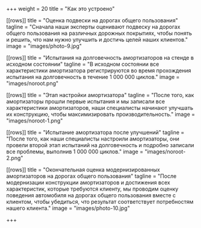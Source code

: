 +++
weight = 20
title = "Как это устроено"

[[rows]]
title = "Оценка подвески на дорогах общего пользования"
tagline = "Сначала наши эксперты оценивают подвеску на дорогах общего пользования на различных дорожных покрытиях, чтобы понять и решить, что нам нужно улучшить и достичь целей наших клиентов."
image = "images/photo-9.jpg"

[[rows]]
title = "Испытания на долговечность амортизаторов на стенде в исходном состоянии"
tagline = "В исходном состоянии все характеристики амортизатора регистрируются во время прохождения испытания на долговечность в течение 1 000 000 циклов."
image = "images/noroot.png"

[[rows]]
title = "Этап настройки амортизатора"
tagline = "После того, как амортизаторы прошли первые испытания и мы записали все характеристики амортизаторов, наши специалисты начинают улучшать их конструкцию, чтобы максимизировать производительность."
image = "images/noroot-1.png"

[[rows]]
title = "Испытание амортизатора после улучшений"
tagline = "После того, как наши специалисты настроили амортизаторы, они провели второй этап испытаний на долговечность и подробно записали все проблемы, выполнив 1 000 000 циклов."
image = "images/noroot-2.png"

[[rows]]
title = "Окончательная оценка модернизированных амортизаторов на дорогах общего пользования"
tagline = "После модернизации конструкции амортизаторов и достижения всех характеристик, которые требуются клиенту, мы проводим оценку поведения автомобиля на дорогах общего пользования вместе с клиентом, чтобы убедиться, что результат соответствует потребностям нашего клиента."
image = "images/photo-10.jpg"

+++
